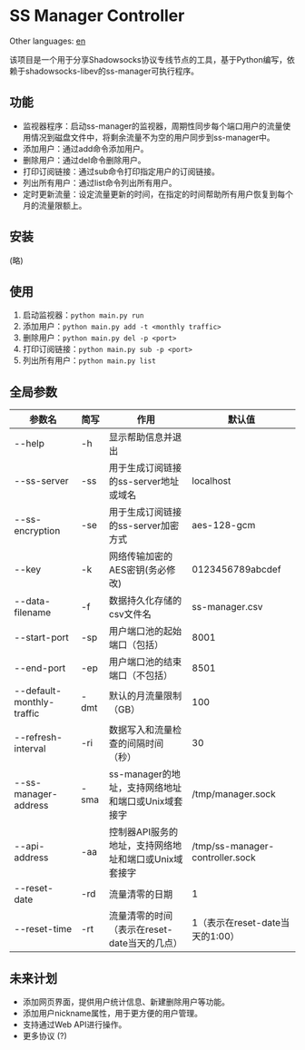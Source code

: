 # SS Manager Controller

Other languages: [en](https://github.com/JoshuaCylinder/ss-manager-controller/blob/master/docs/en.md)

该项目是一个用于分享Shadowsocks协议专线节点的工具，基于Python编写，依赖于shadowsocks-libev的ss-manager可执行程序。  


## 功能

- 监视器程序：启动ss-manager的监视器，周期性同步每个端口用户的流量使用情况到磁盘文件中，将剩余流量不为空的用户同步到ss-manager中。
- 添加用户：通过add命令添加用户。
- 删除用户：通过del命令删除用户。
- 打印订阅链接：通过sub命令打印指定用户的订阅链接。
- 列出所有用户：通过list命令列出所有用户。
- 定时更新流量：设定流量更新的时间，在指定的时间帮助所有用户恢复到每个月的流量限额上。

## 安装

(略)

## 使用

1. 启动监视器：`python main.py run`
2. 添加用户：`python main.py add -t <monthly traffic>`
3. 删除用户：`python main.py del -p <port>`
4. 打印订阅链接：`python main.py sub -p <port>`
5. 列出所有用户：`python main.py list`

## 全局参数

| 参数名                       | 简写   | 作用                               | 默认值                             |
|---------------------------|------|----------------------------------|---------------------------------|
| --help                    | -h   | 显示帮助信息并退出                        |                                 |
| --ss-server               | -ss  | 用于生成订阅链接的ss-server地址或域名          | localhost                       |
| --ss-encryption           | -se  | 用于生成订阅链接的ss-server加密方式           | aes-128-gcm                     |
| --key                     | -k   | 网络传输加密的AES密钥(务必修改)               | 0123456789abcdef                |
| --data-filename           | -f   | 数据持久化存储的csv文件名                   | ss-manager.csv                  |
| --start-port              | -sp  | 用户端口池的起始端口（包括）                   | 8001                            |
| --end-port                | -ep  | 用户端口池的结束端口（不包括）                  | 8501                            |
| --default-monthly-traffic | -dmt | 默认的月流量限制（GB）                     | 100                             |
| --refresh-interval        | -ri  | 数据写入和流量检查的间隔时间（秒）                | 30                              |
| --ss-manager-address      | -sma | ss-manager的地址，支持网络地址和端口或Unix域套接字 | /tmp/manager.sock               |
| --api-address             | -aa  | 控制器API服务的地址，支持网络地址和端口或Unix域套接字   | /tmp/ss-manager-controller.sock |
| --reset-date              | -rd  | 流量清零的日期                          | 1                               |
| --reset-time              | -rt  | 流量清零的时间（表示在reset-date当天的几点）      | 1（表示在reset-date当天的1:00）         |

## 未来计划

- 添加网页界面，提供用户统计信息、新建删除用户等功能。
- 添加用户nickname属性，用于更方便的用户管理。
- 支持通过Web API进行操作。
- 更多协议 (?)

